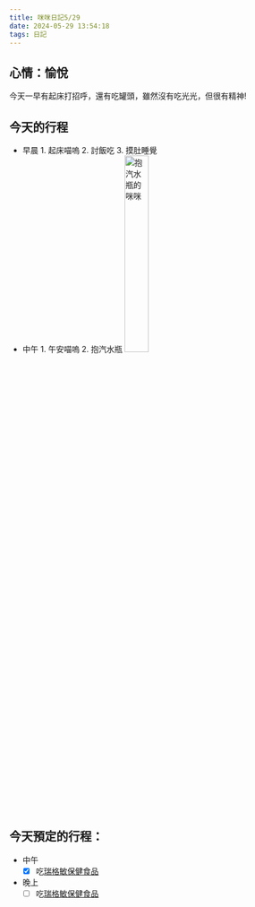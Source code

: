```yaml
---
title: 咪咪日記5/29
date: 2024-05-29 13:54:18
tags: 日記
---
```


## 心情：愉悅

今天一早有起床打招呼，還有吃罐頭，雖然沒有吃光光，但很有精神!

## 今天的行程
- 早晨
        1. 起床喵嗚
        2. 討飯吃
        3. 摸肚睡覺
- 中午
        1. 午安喵嗚
        2. 抱汽水瓶
        <img src="https://i.imgur.com/QF0It19.jpg" alt="抱汽水瓶的咪咪" width="30%"/>
## 今天預定的行程：
- 中午
    - [x] 吃[瑞格敏保健食品](https://ispet.com.tw/portfolio-item/%E7%91%9E%E6%A0%BC%E6%95%8F-regimmu/)
- 晚上
    - [ ] 吃[瑞格敏保健食品](https://ispet.com.tw/portfolio-item/%E7%91%9E%E6%A0%BC%E6%95%8F-regimmu/)        
